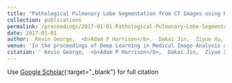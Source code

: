 ```yaml
---
title: "Pathological Pulmonary Lobe Segmentation from CT Images using Progressive Holistically Nested Neural Networks and Random Walker"
collection: publications
permalink: /proceedings/2017-01-01-Pathological-Pulmonary-Lobe-Segmentation-from-CT-Images-using-Progressive-Holistically-Nested-Neural-Networks-and-Random-Walker
date: 2017-01-01
author:  Kevin George,  <b>Adam P Harrison</b>,  Dakai Jin,  Ziyue Xu,  Daniel J Mollura, 
venue: 'In the proceedings of Deep Learning in Medical Image Analysis and Multimodal Learning for Clinical Decision Support'
citation: ' Kevin George,  <b>Adam P Harrison</b>,  Dakai Jin,  Ziyue Xu,  Daniel J Mollura, &quot;Pathological Pulmonary Lobe Segmentation from CT Images using Progressive Holistically Nested Neural Networks and Random Walker.&quot; <i>In the proceedings of Deep Learning in Medical Image Analysis and Multimodal Learning for Clinical Decision Support</i>, 2017.'
---
```

Use [Google Scholar](https://scholar.google.com/scholar?q=Pathological+Pulmonary+Lobe+Segmentation+from+CT+Images+using+Progressive+Holistically+Nested+Neural+Networks+and+Random+Walker){:target="_blank"} for full citation